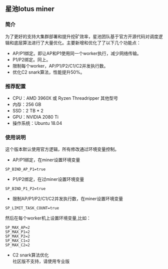## 星池lotus miner
### 简介
为了更好的支持大集群部署和提升挖矿效率，星池团队基于官方开源代码对调度逻辑和底层算法进行了大量优化。主要新增和优化了了以下几个功能点：

- AP/P1绑定。即让AP和P1使用同一个worker执行，减少网络传输。
- P1/P2绑定。同上。
- 限制每个worker，AP/P1/P2/C1/C2并发执行数。
- 优化C2 snark算法，性能提升50%。

### 推荐配置
- CPU：AMD 3960X 或 Ryzen Threadripper 其他型号
- 内存：256 GB
- SSD：2 TB * 2
- GPU：NVIDIA 2080 Ti
- 操作系统：Ubuntu 18.04

### 使用说明
这个版本默认使用官方逻辑，所有修改通过环境变量控制。

- AP/P1绑定，在miner设置环境变量
```
SP_BIND_AP_P1=true
```
- P1/P2绑定，在过miner设置环境变量
```
SP_BIND_P1_P2=true
```
- 限制AP/P1/P2/C1/C2并发执行数，在miner设置环境变量

```
SP_LIMIT_TASK_COUNT=true
```
 然后在每个worker机上设置环境变量,比如：
```
SP_MAX_AP=2
SP_MAX_P1=2
SP_MAX_P2=2
SP_MAX_C1=2
SP_MAX_C2=2
```

- C2 snark算法优化  
社区版不支持，请使用专业版
